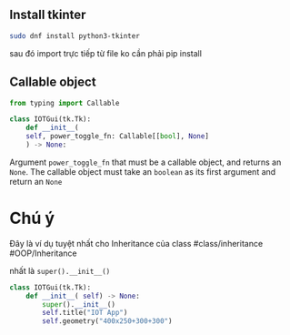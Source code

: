 ## Install tkinter
```bash
sudo dnf install python3-tkinter
```

sau đó import trực tiếp từ file ko cần phải pip install


## Callable object

```python
from typing import Callable

class IOTGui(tk.Tk):  
	def __init__(  
	self, power_toggle_fn: Callable[[bool], None]  
	) -> None:

```

Argument `power_toggle_fn` that must be a callable object, and returns an `None`. 
The callable object must take an `boolean` as its first argument and return an `None`

# Chú ý 
Đây là ví dụ tuyệt nhất cho Inheritance của class
#class/inheritance #OOP/Inheritance

nhất là `super().__init__()`

```python
class IOTGui(tk.Tk):
    def __init__( self) -> None:
        super().__init__()
        self.title("IOT App")
        self.geometry("400x250+300+300")
```